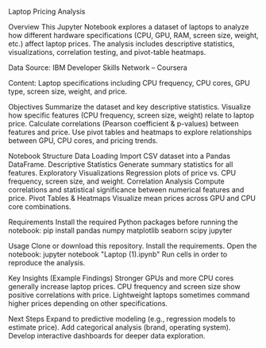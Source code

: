 Laptop Pricing Analysis

Overview
This Jupyter Notebook explores a dataset of laptops to analyze how different hardware specifications (CPU, GPU, RAM, screen size, weight, etc.) affect laptop prices. The analysis includes descriptive statistics, visualizations, correlation testing, and pivot-table heatmaps.

Data
Source: IBM Developer Skills Network – Coursera

Content: Laptop specifications including CPU frequency, CPU cores, GPU type, screen size, weight, and price.

Objectives
Summarize the dataset and key descriptive statistics.
Visualize how specific features (CPU frequency, screen size, weight) relate to laptop price.
Calculate correlations (Pearson coefficient & p-values) between features and price.
Use pivot tables and heatmaps to explore relationships between GPU, CPU cores, and pricing trends.

Notebook Structure
Data Loading
Import CSV dataset into a Pandas DataFrame.
Descriptive Statistics
Generate summary statistics for all features.
Exploratory Visualizations
Regression plots of price vs. CPU frequency, screen size, and weight.
Correlation Analysis
Compute correlations and statistical significance between numerical features and price.
Pivot Tables & Heatmaps
Visualize mean prices across GPU and CPU core combinations.

Requirements
Install the required Python packages before running the notebook:
pip install pandas numpy matplotlib seaborn scipy jupyter

Usage
Clone or download this repository.
Install the requirements.
Open the notebook:
jupyter notebook "Laptop (1).ipynb"
Run cells in order to reproduce the analysis.

Key Insights (Example Findings)
Stronger GPUs and more CPU cores generally increase laptop prices.
CPU frequency and screen size show positive correlations with price.
Lightweight laptops sometimes command higher prices depending on other specifications.

Next Steps
Expand to predictive modeling (e.g., regression models to estimate price).
Add categorical analysis (brand, operating system).
Develop interactive dashboards for deeper data exploration.
